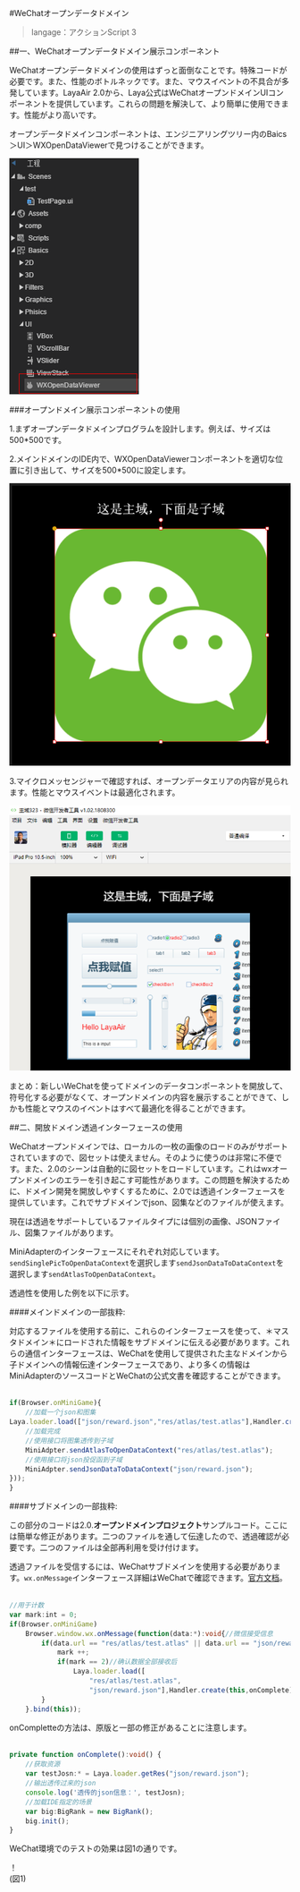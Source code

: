 #WeChatオープンデータドメイン

>langage：アクションScript 3

##一、WeChatオープンデータドメイン展示コンポーネント

WeChatオープンデータドメインの使用はずっと面倒なことです。特殊コードが必要です。また、性能のボトルネックです。また、マウスイベントの不具合が多発しています。LayaAir 2.0から、Laya公式はWeChatオープンドメインUIコンポーネントを提供しています。これらの問題を解決して、より簡単に使用できます。性能がより高いです。

オープンデータドメインコンポーネントは、エンジニアリングツリー内のBaics＞UI＞WXOpenDataViewerで見つけることができます。

![wx1](img/wx1.png) 







###オープンドメイン展示コンポーネントの使用

1.まずオープンデータドメインプログラムを設計します。例えば、サイズは500*500です。

2.メインドメインのIDE内で、WXOpenDataViewerコンポーネントを適切な位置に引き出して、サイズを500*500に設定します。

![wx1](img/wx2.png) 




3.マイクロメッセンジャーで確認すれば、オープンデータエリアの内容が見られます。性能とマウスイベントは最適化されます。

![wx1](img/wx3.png) 




まとめ：新しいWeChatを使ってドメインのデータコンポーネントを開放して、符号化する必要がなくて、オープンドメインの内容を展示することができて、しかも性能とマウスのイベントはすべて最適化を得ることができます。


##二、開放ドメイン透過インターフェースの使用

WeChatオープンドメインでは、ローカルの一枚の画像のロードのみがサポートされていますので、図セットは使えません。そのように使うのは非常に不便です。また、2.0のシーンは自動的に図セットをロードしています。これはwxオープンドメインのエラーを引き起こす可能性があります。この問題を解決するために、ドメイン開発を開放しやすくするために、2.0では透過インターフェースを提供しています。これでサブドメインでjson、図集などのファイルが使えます。

現在は透過をサポートしているファイルタイプには個別の画像、JSONファイル、図集ファイルがあります。

MiniAdapterのインターフェースにそれぞれ対応しています。`sendSinglePicToOpenDataContext`を選択します`sendJsonDataToDataContext`を選択します`sendAtlasToOpenDataContext`。

透過性を使用した例を以下に示す。

####メインドメインの一部抜粋:

対応するファイルを使用する前に、これらのインターフェースを使って、＊マスタドメイン＊にロードされた情報をサブドメインに伝える必要があります。これらの通信インターフェースは、WeChatを使用して提供された主なドメインから子ドメインへの情報伝達インターフェースであり、より多くの情報はMiniAdapterのソースコードとWeChatの公式文書を確認することができます。


```typescript

if(Browser.onMiniGame){
    //加载一个json和图集
Laya.loader.load(["json/reward.json","res/atlas/test.atlas"],Handler.create(this,function(){
    //加载完成
    //使用接口将图集透传到子域
	MiniAdpter.sendAtlasToOpenDataContext("res/atlas/test.atlas");	
    //使用接口将json投促函到子域
    MiniAdpter.sendJsonDataToDataContext("json/reward.json");
}));
}
```


####サブドメインの一部抜粋:

この部分のコードは2.0.**オープンドメインプロジェクト**サンプルコード。ここには簡単な修正があります。二つのファイルを通して伝達したので、透過確認が必要です。二つのファイルは全部再利用を受け付けます。

透過ファイルを受信するには、WeChatサブドメインを使用する必要があります。`wx.onMessage`インターフェース詳細はWeChatで確認できます。[官方文档](https://developers.weixin.qq.com/minigame/dev/api/wx.onMessage.html)。


```typescript

//用于计数
var mark:int = 0;
if(Browser.onMiniGame)
    Browser.window.wx.onMessage(function(data:*):void{//微信接受信息
        if(data.url == "res/atlas/test.atlas" || data.url == "json/reward.json"){
        	mark ++;
            if(mark == 2)//确认数据全部接收后
            	Laya.loader.load([
               		"res/atlas/test.atlas",
                	"json/reward.json"],Handler.create(this,onComplete));
        }
	}.bind(this));
```


onCompletteの方法は、原版と一部の修正があることに注意します。


```typescript

private function onComplete():void() {
    //获取资源
    var testJosn:* = Laya.loader.getRes("json/reward.json");
    //输出透传过来的json
    console.log('透传的json信息：', testJosn);
    //加载IDE指定的场景
    var big:BigRank = new BigRank();
    big.init();
}
```


WeChat環境でのテストの効果は図1の通りです。

！[](img/1.png)<br/>(図1)


